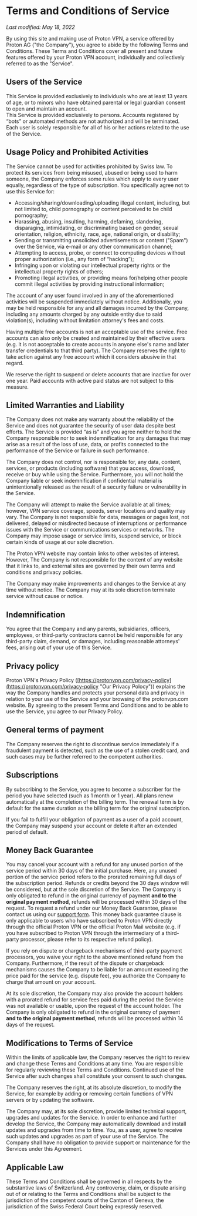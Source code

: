 Terms and Conditions of Service
===============================

_Last modified: May 18, 2022_

By using this site and making use of Proton VPN, a service offered by Proton AG ("the Company"), you agree to abide by the following Terms and Conditions. These Terms and Conditions cover all present and future features offered by your Proton VPN account, individually and collectively referred to as the "Service".

Users of the Service
--------------------

This Service is provided exclusively to individuals who are at least 13 years of age, or to minors who have obtained parental or legal guardian consent to open and maintain an account.  
This Service is provided exclusively to persons. Accounts registered by “bots” or automated methods are not authorized and will be terminated.  
Each user is solely responsible for all of his or her actions related to the use of the Service.

Usage Policy and Prohibited Activities
--------------------------------------

The Service cannot be used for activities prohibited by Swiss law. To protect its services from being misused, abused or being used to harm someone, the Company enforces some rules which apply to every user equally, regardless of the type of subscription. You specifically agree not to use this Service for:

* Accessing/sharing/downloading/uploading illegal content, including, but not limited to, child pornography or content perceived to be child pornography;
* Harassing, abusing, insulting, harming, defaming, slandering, disparaging, intimidating, or discriminating based on gender, sexual orientation, religion, ethnicity, race, age, national origin, or disability;
* Sending or transmitting unsolicited advertisements or content ("Spam") over the Service, via e-mail or any other communication channel;
* Attempting to access, probe, or connect to computing devices without proper authorization (i.e., any form of “hacking”);
* Infringing upon or violating our intellectual property rights or the intellectual property rights of others;
* Promoting illegal activities, or providing means for/helping other people commit illegal activities by providing instructional information;

The account of any user found involved in any of the aforementioned activities will be suspended immediately without notice. Additionally, you may be held responsible for any and all damages incurred by the Company, including any amounts charged by any outside entity due to said violation(s), including without limitation attorney's fees and costs.

Having multiple free accounts is not an acceptable use of the service. Free accounts can also only be created and maintained by their effective users (e.g. it is not acceptable to create accounts in anyone else's name and later transfer credentials to that third party). The Company reserves the right to take action against any free account which it considers abusive in that regard.

We reserve the right to suspend or delete accounts that are inactive for over one year. Paid accounts with active paid status are not subject to this measure.

Limited Warranties and Liability
--------------------------------

The Company does not make any warranty about the reliability of the Service and does not guarantee the security of user data despite best efforts. The Service is provided “as is” and you agree neither to hold the Company responsible nor to seek indemnification for any damages that may arise as a result of the loss of use, data, or profits connected to the performance of the Service or failure in such performance.

The Company does not control, nor is responsible for, any data, content, services, or products (including software) that you access, download, receive or buy while using the Service. Furthermore, you will not hold the Company liable or seek indemnification if confidential material is unintentionally released as the result of a security failure or vulnerability in the Service.

The Company will attempt to make the Service available at all times; however, VPN service coverage, speeds, server locations and quality may vary. The Company is not responsible for data, messages or pages lost, not delivered, delayed or misdirected because of interruptions or performance issues with the Service or communications services or networks. The Company may impose usage or service limits, suspend service, or block certain kinds of usage at our sole discretion.

The Proton VPN website may contain links to other websites of interest. However, The Company is not responsible for the content of any website that it links to, and external sites are governed by their own terms and conditions and privacy policies.

The Company may make improvements and changes to the Service at any time without notice. The Company may at its sole discretion terminate service without cause or notice.

Indemnification
---------------

You agree that the Company and any parents, subsidiaries, officers, employees, or third-party contractors cannot be held responsible for any third-party claim, demand, or damages, including reasonable attorneys' fees, arising out of your use of this Service.

Privacy policy
--------------

Proton VPN's Privacy Policy ([https://protonvpn.com/privacy-policy](https://protonvpn.com/privacy-policy "Our Privacy Polocy")) explains the way the Company handles and protects your personal data and privacy in relation to your use of the Service and your browsing of the protonvpn.com website. By agreeing to the present Terms and Conditions and to be able to use the Service, you agree to our Privacy Policy.

General terms of payment
------------------------

The Company reserves the right to discontinue service immediately if a fraudulent payment is detected, such as the use of a stolen credit card, and such cases may be further referred to the competent authorities.

Subscriptions
-------------

By subscribing to the Service, you agree to become a subscriber for the period you have selected (such as 1 month or 1 year). All plans renew automatically at the completion of the billing term. The renewal term is by default for the same duration as the billing term for the original subscription.

If you fail to fulfill your obligation of payment as a user of a paid account, the Company may suspend your account or delete it after an extended period of default.

Money Back Guarantee
--------------------

You may cancel your account with a refund for any unused portion of the service period within 30 days of the initial purchase. Here, any unused portion of the service period refers to the prorated remaining full days of the subscription period. Refunds or credits beyond the 30 days window will be considered, but at the sole discretion of the Service. The Company is only obligated to refund in the original currency of payment **and to the original payment method**, refunds will be processed within 30 days of the request. To request a refund under our Money Back Guarantee, please contact us using our [support form](https://protonvpn.com/support-form). This money back guarantee clause is only applicable to users who have subscribed to Proton VPN directly through the official Proton VPN or the official Proton Mail website (e.g. if you have subscribed to Proton VPN through the intermediary of a third-party processor, please refer to its respective refund policy).

If you rely on dispute or chargeback mechanisms of third-party payment processors, you waive your right to the above mentioned refund from the Company. Furthermore, if the result of the dispute or chargeback mechanisms causes the Company to be liable for an amount exceeding the price paid for the service (e.g. dispute fee), you authorize the Company to charge that amount on your account.

At its sole discretion, the Company may also provide the account holders with a prorated refund for service fees paid during the period the Service was not available or usable, upon the request of the account holder. The Company is only obligated to refund in the original currency of payment **and to the original payment method**, refunds will be processed within 14 days of the request.

Modifications to Terms of Service
---------------------------------

Within the limits of applicable law, the Company reserves the right to review and change these Terms and Conditions at any time. You are responsible for regularly reviewing these Terms and Conditions. Continued use of the Service after such changes shall constitute your consent to such changes.

The Company reserves the right, at its absolute discretion, to modify the Service, for example by adding or removing certain functions of VPN servers or by updating the software.

The Company may, at its sole discretion, provide limited technical support, upgrades and updates for the Service. In order to enhance and further develop the Service, the Company may automatically download and install updates and upgrades from time to time. You, as a user, agree to receive such updates and upgrades as part of your use of the Service. The Company shall have no obligation to provide support or maintenance for the Services under this Agreement.

Applicable Law
--------------

These Terms and Conditions shall be governed in all respects by the substantive laws of Switzerland. Any controversy, claim, or dispute arising out of or relating to the Terms and Conditions shall be subject to the jurisdiction of the competent courts of the Canton of Geneva, the jurisdiction of the Swiss Federal Court being expressly reserved.